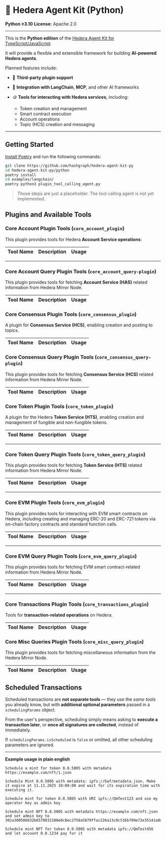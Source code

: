 # 🧠 Hedera Agent Kit (Python)

**Python ≥3.10**
**License:** Apache 2.0

---

This is the **Python edition** of the [Hedera Agent Kit for TypeScript/JavaScript](https://github.com/hedera-dev/hedera-agent-kit).

It will provide a flexible and extensible framework for building **AI-powered Hedera agents**.

Planned features include:

* 🔌 **Third-party plugin support**
* 🧠 **Integration with LangChain**, **MCP**, and other AI frameworks
* 🪙 **Tools for interacting with Hedera services**, including:

  * Token creation and management
  * Smart contract execution
  * Account operations
  * Topic (HCS) creation and messaging

---

## Getting Started

[Install Poetry](https://python-poetry.org/docs/#installation) and run the following commands:

```bash
git clone https://github.com/hashgraph/hedera-agent-kit-py
cd hedera-agent-kit-py/python
poetry install
cd examples/langchain/
poetry python3 plugin_tool_calling_agent.py 
```

> Those steps are just a placeholder. The tool calling agent is not yet implemented.

## Plugins and Available Tools

### Core Account Plugin Tools (`core_account_plugin`)

This plugin provides tools for Hedera **Account Service operations**:

| Tool Name                        | Description                                                                                                    | Usage                                                                                                                                                                                                                                       |
|----------------------------------|----------------------------------------------------------------------------------------------------------------|---------------------------------------------------------------------------------------------------------------------------------------------------------------------------------------------------------------------------------------------|

---


### Core Account Query Plugin Tools (`core_account_query-plugin`)

This plugin provides tools for fetching **Account Service (HAS)** related information from Hedera Mirror Node.

| Tool Name                               | Description                                                          | Usage                                                                                                                   |
|-----------------------------------------|----------------------------------------------------------------------|-------------------------------------------------------------------------------------------------------------------------|



### Core Consensus Plugin Tools (`core_consensus_plugin`)

A plugin for **Consensus Service (HCS)**, enabling creation and posting to topics.

| Tool Name                   | Description                                       | Usage                                                                                                                                                                                                                                                                                                                                                                                                                                                                                                           |
|-----------------------------|---------------------------------------------------|-----------------------------------------------------------------------------------------------------------------------------------------------------------------------------------------------------------------------------------------------------------------------------------------------------------------------------------------------------------------------------------------------------------------------------------------------------------------------------------------------------------------|



### Core Consensus Query Plugin Tools (`core_consensus_query-plugin`)

This plugin provides tools for fetching **Consensus Service (HCS)** related information from Hedera Mirror Node.

| Tool Name                       | Description                                                          | Usage                                                                                                      |
|---------------------------------|----------------------------------------------------------------------|------------------------------------------------------------------------------------------------------------|


### Core Token Plugin Tools (`core_token_plugin`)

A plugin for the Hedera **Token Service (HTS)**, enabling creation and management of fungible and non-fungible tokens.

| Tool Name                                     | Description                                                   | Usage                                                                                                                                                                                                                                                                                                                                                                                                                                                                                                                                                                                                  |
|-----------------------------------------------|---------------------------------------------------------------|--------------------------------------------------------------------------------------------------------------------------------------------------------------------------------------------------------------------------------------------------------------------------------------------------------------------------------------------------------------------------------------------------------------------------------------------------------------------------------------------------------------------------------------------------------------------------------------------------------|

---

### Core Token Query Plugin Tools (`core_token_query_plugin`)

This plugin provides tools for fetching **Token Service (HTS)** related information from Hedera Mirror Node.

| Tool Name                   | Description                                   | Usage                                                    |
|-----------------------------|-----------------------------------------------|----------------------------------------------------------|


---

### Core EVM Plugin Tools (`core_evm_plugin`)

This plugin provides tools for interacting with EVM smart contracts on Hedera, including creating and managing ERC-20
and ERC-721 tokens via on-chain factory contracts and standard function calls.

| Tool Name              | Description                                           | Usage                                                                                                                                           |
|------------------------|-------------------------------------------------------|-------------------------------------------------------------------------------------------------------------------------------------------------|


---


### Core EVM Query Plugin Tools (`core_evm_query_plugin`)

This plugin provides tools for fetching EVM smart contract-related information from Hedera Mirror Node.

| Tool Name                      | Description                               | Usage                               |
|--------------------------------|-------------------------------------------|-------------------------------------|

---

### Core Transactions Plugin Tools (`core_transactions_plugin`)

Tools for **transaction-related operations** on Hedera.

| Tool Name                           | Description                                | Usage                                                                         |
|-------------------------------------|--------------------------------------------|-------------------------------------------------------------------------------|



### Core Misc Queries Plugin Tools (`core_misc_query_plugin`)

This plugin provides tools for fetching miscellaneous information from the Hedera Mirror Node.

| Tool Name                | Description                                   | Usage                                                                                     |
|--------------------------|-----------------------------------------------|-------------------------------------------------------------------------------------------|



## Scheduled Transactions

Scheduled transactions are **not separate tools** — they use the *same tools* you already know, but with **additional optional parameters** passed in a
`schedulingParams` object.

From the user's perspective, scheduling simply means asking to **execute a transaction later**, or **once all signatures
are collected**, instead of immediately.

If `schedulingParams.isScheduled` is `false` or omitted, all other scheduling parameters are ignored.

---

**Example usage in plain english**

```
Schedule a mint for token 0.0.5005 with metadata https://example.com/nft/1.json
```

```
Schedule Mint 0.0.5005 with metadata: ipfs://baf/metadata.json. Make it expire at 11.11.2025 10:00:00 and wait for its expiration time with executing it.
```

```
Schedule mint for token 0.0.5005 with URI ipfs://QmTest123 and use my operator key as admin key
```

```
Schedule mint NFT 0.0.5005 with metadata https://example.com/nft.json and set admin key to 302a300506032b6570032100e0c8ec2758a5879ffac226a13c0c516b799e72e35141a0dd828f94d37988a4b7
```

```
Schedule mint NFT for token 0.0.5005 with metadata ipfs://QmTest456 and let account 0.0.1234 pay for it
```

